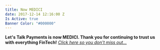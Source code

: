 ```yaml
---
title: Now MEDICI
date: 2017-12-14 12:16:00 Z
Is Active: true
Banner Color: "#000000"
---
```


**Let's Talk Payments is now MEDICI. Thank you for continuing to trust us with everything FinTech!** *[Click here so you don't miss out...](/subscribe/)*